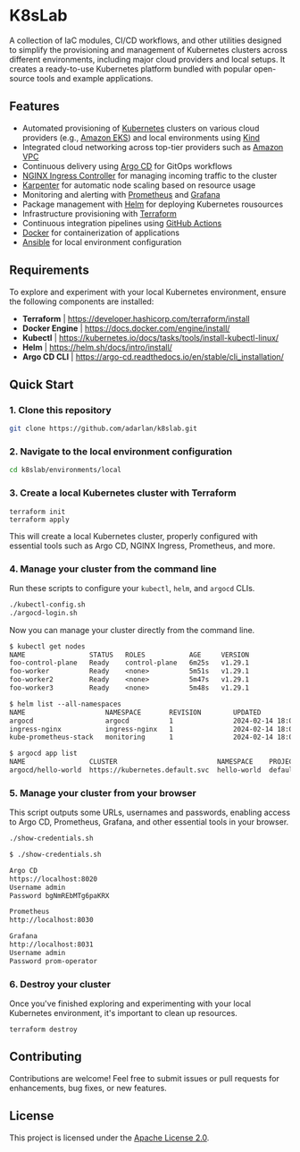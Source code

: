 # K8sLab

A collection of IaC modules, CI/CD workflows, and other utilities designed to simplify the provisioning and management of Kubernetes clusters across different environments, including major cloud providers and local setups. It creates a ready-to-use Kubernetes platform bundled with popular open-source tools and example applications.

## Features

- Automated provisioning of [Kubernetes](https://kubernetes.io/) clusters on various cloud providers (e.g., [Amazon EKS](https://aws.amazon.com/eks/)) and local environments using [Kind](https://kind.sigs.k8s.io/)
- Integrated cloud networking across top-tier providers such as [Amazon VPC](https://aws.amazon.com/vpc/)
- Continuous delivery using [Argo CD](https://argoproj.github.io/cd/) for GitOps workflows
- [NGINX Ingress Controller](https://kubernetes.github.io/ingress-nginx/) for managing incoming traffic to the cluster
- [Karpenter](https://karpenter.sh/) for automatic node scaling based on resource usage
- Monitoring and alerting with [Prometheus](https://prometheus.io/) and [Grafana](https://grafana.com/grafana/)
- Package management with [Helm](https://helm.sh/) for deploying Kubernetes rousources
- Infrastructure provisioning with [Terraform](https://www.terraform.io/)
- Continuous integration pipelines using [GitHub Actions](https://github.com/features/actions)
- [Docker](https://www.docker.com/) for containerization of applications
- [Ansible](https://www.ansible.com/) for local environment configuration

## Requirements

To explore and experiment with your local Kubernetes environment, ensure the following components are installed:

- __Terraform__ | https://developer.hashicorp.com/terraform/install
- __Docker Engine__ | https://docs.docker.com/engine/install/
- __Kubectl__ | https://kubernetes.io/docs/tasks/tools/install-kubectl-linux/
- __Helm__ | https://helm.sh/docs/intro/install/
- __Argo CD CLI__ | https://argo-cd.readthedocs.io/en/stable/cli_installation/

<!-- TODO You can simplify the installation process using Ansible:

```bash
ansible-playbook requirements/ansible-playbook.yaml
``` -->

## Quick Start

### 1. Clone this repository

```bash
git clone https://github.com/adarlan/k8slab.git
```

### 2. Navigate to the local environment configuration

```bash
cd k8slab/environments/local
```

### 3. Create a local Kubernetes cluster with Terraform

```shell
terraform init
terraform apply
```

This will create a local Kubernetes cluster,
properly configured with essential tools such as Argo CD, NGINX Ingress, Prometheus, and more.

### 4. Manage your cluster from the command line

Run these scripts to configure your `kubectl`, `helm`, and `argocd` CLIs.

```bash
./kubectl-config.sh
./argocd-login.sh
```

Now you can manage your cluster directly from the command line.

```txt
$ kubectl get nodes
NAME                STATUS   ROLES           AGE     VERSION
foo-control-plane   Ready    control-plane   6m25s   v1.29.1
foo-worker          Ready    <none>          5m51s   v1.29.1
foo-worker2         Ready    <none>          5m47s   v1.29.1
foo-worker3         Ready    <none>          5m48s   v1.29.1
```

```txt
$ helm list --all-namespaces
NAME                    NAMESPACE       REVISION        UPDATED                                 STATUS          CHART                           APP VERSION
argocd                  argocd          1               2024-02-14 18:01:10.60420689 -0300 -03  deployed        argo-cd-5.27.3                  v2.6.7     
ingress-nginx           ingress-nginx   1               2024-02-14 18:01:08.495705532 -0300 -03 deployed        ingress-nginx-4.7.1             1.8.1      
kube-prometheus-stack   monitoring      1               2024-02-14 18:01:21.313276179 -0300 -03 deployed        kube-prometheus-stack-56.6.2    v0.71.2    
```

```txt
$ argocd app list
NAME                CLUSTER                         NAMESPACE    PROJECT  STATUS  HEALTH   SYNCPOLICY  CONDITIONS  REPO                                   PATH                       TARGET
argocd/hello-world  https://kubernetes.default.svc  hello-world  default  Synced  Healthy  Auto-Prune  <none>      https://github.com/adarlan/k8slab.git  app-manifests/hello-world  HEAD
```

### 5. Manage your cluster from your browser

This script outputs some URLs, usernames and passwords,
enabling access to Argo CD, Prometheus, Grafana, and other essential tools in your browser.

```bash
./show-credentials.sh
```

```txt
$ ./show-credentials.sh 

Argo CD
https://localhost:8020
Username admin
Password bgNmREbMTg6paKRX

Prometheus
http://localhost:8030

Grafana
http://localhost:8031
Username admin
Password prom-operator
```

<!-- TODO add screenshots -->

### 6. Destroy your cluster

Once you've finished exploring and experimenting with your local Kubernetes environment,
it's important to clean up resources.

```shell
terraform destroy
```

## Contributing

Contributions are welcome! Feel free to submit issues or pull requests for enhancements, bug fixes, or new features.

## License

This project is licensed under the [Apache License 2.0](./LICENSE).
